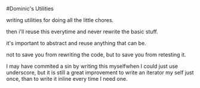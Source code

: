 #Dominic's Utilities

writing utilities for doing all the little chores. 

then i'll reuse this everytime and never rewrite the basic stuff.

it's important to abstract and reuse anything that can be.

not to save you from rewriting the code, but to save you from retesting it.

I may have commited a sin by writing this myselfwhen I could just use underscore,
but it is still a great improvement to write an iterator my self just once, 
than to write it inline every time I need one.